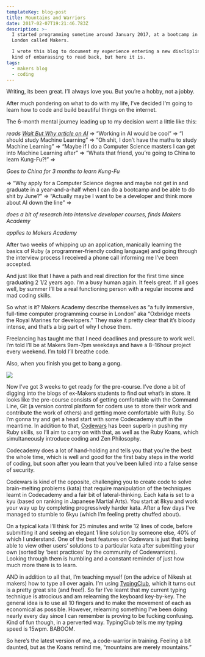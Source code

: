```yaml
---
templateKey: blog-post
title: Mountains and Warriors
date: 2017-02-07T19:21:46.783Z
description: >-
  I started programming sometime around January 2017, at a bootcamp in East
  London called Makers. 

  I wrote this blog to document my experience entering a new disclipline. It's
  kind of embarassing to read back, but here it is. 
tags:
  - makers blog
  - coding
---
```


Writing, its been great. I’ll always love you. But you’re a hobby, not a jobby.



After much pondering on what to do with my life, I’ve decided I’m going to learn how to code and build beautiful things on the internet.



The 6-month mental journey leading up to my decision went a little like this:



*reads [Wait But Why article on AI](http://waitbutwhy.com/2015/01/artificial-intelligence-revolution-1.html)* => “Working in AI would be cool” => “I should study Machine Learning” => “Oh shit, I don’t have the maths to study Machine Learning” => “Maybe if I do a Computer Science masters I can get into Machine Learning after” => “Whats that friend, you’re going to China to learn Kung-Fu?!” =>



*Goes to China for 3 months to learn Kung-Fu*



=> “Why apply for a Computer Science degree and maybe not get in and graduate in a year-and-a-half when I can do a bootcamp and be able to do shit by June?” => “Actually maybe I want to be a developer and think more about AI down the line” =>



*does a bit of research into intensive developer courses, finds Makers Academy*



*applies to Makers Academy*



After two weeks of whipping up an application, manically learning the basics of Ruby (a programmer-friendly coding language) and going through the interview process I received a phone call informing me I’ve been accepted.



And just like that I have a path and real direction for the first time since graduating 2 1/2 years ago. I’m a busy human again. It feels great. If all goes well, by summer I’ll be a real functioning person with a regular income and mad coding skills.



So what is it? Makers Academy describe themselves as “a fully immersive, full-time computer programming course in London” aka “Oxbridge meets the Royal Marines for developers.” They make it pretty clear that it’s bloody intense, and that’s a big part of why I chose them.



Freelancing has taught me that I need deadlines and pressure to work well. I’m told I’ll be at Makers 9am-7pm weekdays and have a 8–16hour project every weekend. I’m told I’ll breathe code.



Also, when you finish you get to bang a gong.



![](https://cdn-images-1.medium.com/max/2000/1*tP8gG71OUfINPDodGaxBKA.png)



Now I’ve got 3 weeks to get ready for the pre-course. I’ve done a bit of digging into the blogs of ex-Makers students to find out what’s in store. It looks like the pre-course consists of getting comfortable with the Command Line, Git (a version control platform for coders use to store their work and contribute the work of others) and getting more comfortable with Ruby. So I’m gonna try and get a head start with some Codecademy stuff in the meantime. In addition to that, [Codewars](https://www.codewars.com/) has been superb in pushing my Ruby skills, so I’ll aim to carry on with that, as well as the Ruby Koans, which simultaneously introduce coding and Zen Philosophy.



Codecademy does a lot of hand-holding and tells you that you’re the best the whole time, which is well and good for the first baby steps in the world of coding, but soon after you learn that you’ve been lulled into a false sense of security.



Codewars is kind of the opposite, challenging you to create code to solve brain-melting problems (kata) that require manipulation of the techniques learnt in Codecademy and a fair bit of lateral-thinking. Each kata is set to a kyu (based on ranking in Japanese Martial Arts). You start at 8kyu and work your way up by completing progressively harder kata. After a few days I’ve managed to stumble to 6kyu (which I’m feeling pretty chuffed about).



On a typical kata I’ll think for 25 minutes and write 12 lines of code, before submitting it and seeing an elegant 1 line solution by someone else, 40% of which I understand. One of the best features on Codewars is just that: being able to view other users’ solutions to a particular kata after submitting your own (sorted by ‘best practices’ by the community of Codewarriors). Looking through them is humbling and a constant reminder of just how much more there is to learn.



AND in addition to all that, I’m teaching myself (on the advice of Nikesh at makers) how to type all over again. I’m using [TypingClub](https://www.typingclub.com/), which it turns out is a pretty great site (and free!). So far I’ve learnt that my current typing technique is atrocious and am relearning the keyboard key-by-key. The general idea is to use all 10 fingers and to make the movement of each as economical as possible. However, relearning something I’ve been doing nearly every day since I can remember is proving to be fucking confusing. Kind of fun though, in a perverted way. TypingClub tells me my typing speed is 15wpm. BABOOM.



So here’s the latest version of me, a code-warrior in training. Feeling a bit daunted, but as the Koans remind me, “mountains are merely mountains.”
